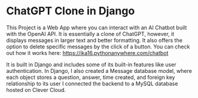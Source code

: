 # ChatGPT Clone in Django

This Project is a Web App where you can interact with an AI Chatbot built with the OpenAI API.
It is essentially a clone of ChatGPT, however, it displays messages in larger text and better formatting.
It also offers the option to delete specific messages by the click of a button.
You can check out how it works here: https://ika16.pythonanywhere.com/chatbot

It is built in Django and includes some of its built-in features like user authentication.
In Django, I also created a Message database model, where each object stores a question, 
answer, time created, and foreign key relationship to its user
I connected the backend to a MySQL database hosted on Clever Cloud. 
